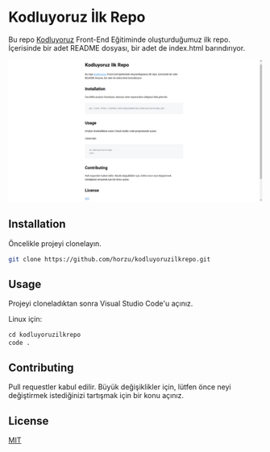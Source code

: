 # Kodluyoruz İlk Repo

Bu repo [Kodluyoruz](https://app.patika.dev/) Front-End Eğitiminde oluşturduğumuz ilk repo. İçerisinde bir adet README dosyası, bir adet de index.html barındırıyor.

![github](markdown.png)

## Installation

Öncelikle projeyi clonelayın.

```bash
git clone https://github.com/horzu/kodluyoruzilkrepo.git
```

## Usage

Projeyi cloneladıktan sonra Visual Studio Code'u açınız.

Linux için:

```linux
cd kodluyoruzilkrepo
code .
```

## Contributing

Pull requestler kabul edilir. Büyük değişiklikler için, lütfen önce neyi değiştirmek istediğinizi tartışmak için bir konu açınız.

## License

[MIT](https://choosealicense.com/licenses/mit/)
